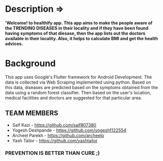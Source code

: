 # Description =>
#### 'Welcome! to healthify app. This app aims to make the people aware of the TRENDING DISEASES in their locality and if they have been found having symptoms of that diesase, then the app lists out the doctors available in their locality. Also, it helps to calculate BMI and get the health advices.

# Background
This app uses Google's Flutter framework for Android Development. The data is collected via Web Scraping implemented using python. Based on this data, diseases are predicted based on the symptoms obtained from the data using a random forest classifier. Then based on the user's location, medical facilities and doctors are suggested for that particular area.

## TEAM MEMBERS
* Saif Kazi - https://github.com/saif807380
* Yogesh Deshpande - https://github.com/yogesh1122554
* Archeel Parekh - https://github.com/archeelp
* Yash Tailor - https://github.com/yashtailor

### PREVENTION IS BETTER THAN CURE ;)
